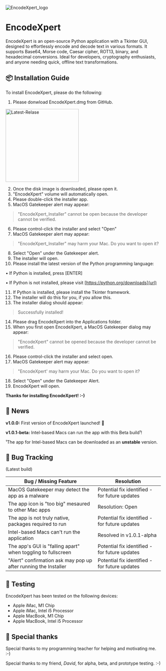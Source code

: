 ![EncodeXpert_logo](https://github.com/user-attachments/assets/4c45b31d-4e5e-4739-bdb9-272d96c582f6)

# EncodeXpert
EncodeXpert is an open-source Python application with a Tkinter GUI, designed to effortlessly encode and decode text in various formats. It supports Base64, Morse code, Caesar cipher, ROT13, binary, and hexadecimal conversions. Ideal for developers, cryptography enthusiasts, and anyone needing quick, offline text transformations.

## 📦 Installation Guide
To install EncodeXpert, please do the following:
1. Please donwload EncodeXpert.dmg from GitHub.

<img width="237" alt="Latest-Relase" src="https://github.com/user-attachments/assets/3ce15910-55a7-4241-8326-e800be20305e">

2. Once the disk image is downloaded, please open it.
3. "EncodeXpert" volume will automatically open.
4. Please double-click the installer app.
5. MacOS Gatekeeper alert may appear:

>"EncodeXpert_Installer" cannot be open because the developer cannot be verified.

6. Please control-click the installer and select "Open"
7. MacOS Gatekeeper alert may appear:

>"EncodeXpert_Installer" may harm your Mac. Do you want to open it?

8. Select "Open" under the Gatekeeper alert.
9. The installer will open.
10. Please install the latest version of the Python programming language:

 • If Python is installed, press [ENTER]

 • If Python is not installed, please visit [https://python.org/downloads](url)

11. If Python is installed, please install the Tkinter framework.
12. The installer will do this for you, if you allow this.
13. The installer dialog should appear:

>Successfully installed!

14. Please drag EncodeXpert into the Applications folder.
15. When you first open EncodeXpert, a MacOS Gatekeeper dialog may appear:

>"EncodeXpert" cannot be opened because the developer cannot be verified.

16. Please control-click the installer and select open.
17. MacOS Gatekeeper alert may appear:

>"EncodeXpert' may harm your Mac. Do you want to open it?

18. Select "Open" under the Gatekeeper Alert.
19. EncodeXpert will open.

**Thanks for installing EncodeXpert! :-)**

## 📰 News
**v1.0.0:** First version of EncodeXpert launched! 🎉

**v1.0.1-beta:** Intel-based Macs can run the app with this Beta build¹!

¹The app for Intel-based Macs can be downloaded as an **unstable** version.

## 🐞 Bug Tracking
(Latest build)

| Bug / Missing Feature                                           | Resolution                                             |
| --------------------------------------------------------------- | ------------------------------------------------------ |
| MacOS Gatekeeper may detect the app as a malware                | Potential fix identified - for future updates          |
| The app icon is "too big" mesaured to other Mac apps            | Resolution: Open                                       |
| The app is not truly native, packages required to run           | Potential fix identified - for future updates          |
| Intel-based Macs can't run the application                      | Resolved in v1.0.1-alpha                               |
| The app's GUI is "falling apart" when toggling to fullscreen    | Potential fix identified - for future updates          |
| "Alert" confirmation ask may pop up after running the Installer | Potential fix identified - for future updates          |

## 🧪 Testing
EncodeXpert has been tested on the following devices:
- Apple iMac, M1 Chip
- Apple iMac, Intel i5 Processor
- Apple MacBook, M1 Chip
- Apple MacBook, Intel i5 Processor

## 🙏 Special thanks
Special thanks to my programming teacher for helping and motivating me. :-)

Special thanks to my friend, *David*, for alpha, beta, and prototype testing. :-)
